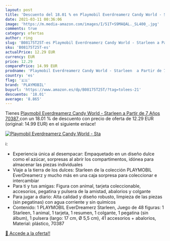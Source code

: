 ```yaml
---
layout: post
title: 'Descuento del 18.01 % en Playmobil Everdreamerz Candy World - Sta'
date: 2021-03-11 00:36:06
image: 'https://m.media-amazon.com/images/I/51T+S9MAQAL._SL400_.jpg'
comments: true
category: ofertas
author: ring
slug: 'B08175T25T-es Playmobil Everdreamerz Candy World - Starleen a Partir de...'
sku: 'B08175T25T-es'
actualPrice: 12.29 EUR
currency: EUR
price: 12.29
comparePrice: 14.99 EUR
prodname: 'Playmobil Everdreamerz Candy World - Starleen  a Partir de 7 Años  70387 '
country: 'es'
flag: '🇪🇸'
brand: 'PLAYMOBIL'
buyurl: 'https://www.amazon.es/dp/B08175T25T/?tag=tolees-21'
descuento: '18.01'
average: '8.865'
---
```


Tienes [Playmobil Everdreamerz Candy World - Starleen  a Partir de 7 Años  70387 ](https://www.amazon.es/dp/B08175T25T/?tag=tolees-21) con un 18.01 % de descuento con precio de oferta de 12.29 EUR (original: 14.99 EUR) en el siguiente enlace!

[![Playmobil Everdreamerz Candy World - Sta](https://m.media-amazon.com/images/I/51T+S9MAQAL._SL400_.jpg)](https://www.amazon.es/dp/B08175T25T/?tag=tolees-21)

ℹ️:

- Experiencia única al desempacar: Empaquetado en un diseño dulce como el azúcar, sorpresas al abrir los compartimentos, idónea para almacenar las piezas individuales
- Viaje a la tierra de los dulces: Starleen de la colección PLAYMOBIL EverDreamerz y mucho más en una caja sorpresa para coleccionar e intercambiar
- Para ti y tus amigas: Figura con animal, tarjeta coleccionable, accesorios, pegatina y pulsera de la amistad, abalorios y colgante
- Para jugar a diario: Alta calidad y diseño robusto, limpieza de las piezas (sin pegatinas) con agua corriente y sin químicos
- Contenido: 1 PLAYMOBIL EverDreamerz Starleen, Juego de 48 figuras: 1 Starleen, 1 animal, 1 tarjeta, 1 resumen, 1 colgante, 1 pegatina (sin álbum), 1 pulsera (largo: 17 cm, Ø 5,5 cm), 41 accesorios + abalorios, Material: plástico, 70387

[🛒 Accede a la oferta!!](https://www.amazon.es/dp/B08175T25T/?tag=tolees-21)
